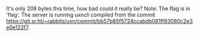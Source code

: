 It's only 208 bytes this time, how bad could it really be?
Note: The flag is in 'flag'. The server is running uxncli compiled from the commit https://git.sr.ht/~rabbits/uxn/commit/bb57b85f5724ccabdb081ff83080c2e3e0e122f7.
